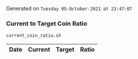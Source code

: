 Generated on `Tuesday 05-October-2021 at 23:47:07`

### Current to Target Coin Ratio
`current_coin_ratio.sh`

Date|Current|Target|Ratio
---|---|---|---
